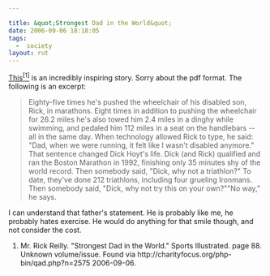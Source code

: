 ```yaml
---

title: &quot;Strongest Dad in the World&quot;
date: 2006-09-06 18:18:05
tags:
  -  society
layout: rut
---
```


<a href="http://charityfocus.org/php-bin/qad.php?n=2575" title="Strongest Dad in the World">This<sup>[1]</sup></a> is an incredibly inspiring story.  Sorry about the pdf format.  The following is an excerpt:

<blockquote>Eighty-five times he's pushed the wheelchair of his disabled son, Rick, in marathons. Eight times in addition to pushing the wheelchair for 26.2 miles he's also towed him 2.4 miles in a dinghy while swimming, and pedaled him 112 miles in a seat on the handlebars -- all in the same day. When technology allowed Rick to type, he said: "Dad, when we were running, it felt like I wasn't disabled anymore." That sentence changed Dick Hoyt's life. Dick (and Rick) qualified and ran the Boston Marathon in 1992, finishing only 35 minutes shy of the world record. Then somebody said, "Dick, why not a triathlon?" To date, they've done 212 triathlons, including four grueling Ironmans. Then somebody said, "Dick, why not try this on your own?""No way," he says.</blockquote>

I can understand that father's statement.  He is probably like me, he probably hates exercise.  He would do anything for that smile though, and not consider the cost.

<div class="postrefs"><ol>
<li>Mr. Rick Reilly.  "Strongest Dad in the World."  Sports Illustrated. page 88.  Unknown volume/issue.  Found via http://charityfocus.org/php-bin/qad.php?n=2575 2006-09-06.</li>
</ol></div>

